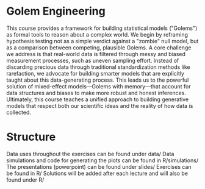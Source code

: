# Golem Engineering
This course provides a framework for building statistical models ("Golems") as formal tools to reason about a complex world. We begin by reframing hypothesis testing not as a simple verdict against a "zombie" null model, but as a comparison between competing, plausible Golems. A core challenge we address is that real-world data is filtered through messy and biased measurement processes, such as uneven sampling effort. Instead of discarding precious data through traditional standardization methods like rarefaction, we advocate for building smarter models that are explicitly taught about this data-generating process. This leads us to the powerful solution of mixed-effect models—Golems with memory—that account for data structures and biases to make more robust and honest inferences. Ultimately, this course teaches a unified approach to building generative models that respect both our scientific ideas and the reality of how data is collected. 

# Structure
Data uses throughout the exercises can be found under data/
Data simulations and code for generating the plots can be found in R/simulations/
The presentations (powerpoint) can be found under slides/
Exercises can be found in R/
Solutions will be added after each lecture and will also be found under R/

